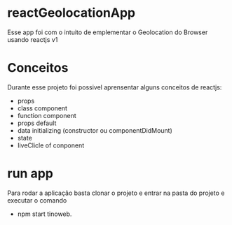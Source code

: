 # reactGeolocationApp
Esse app foi com o intuito de emplementar o Geolocation do Browser usando reactjs v1

# Conceitos
Durante esse projeto foi possivel aprensentar alguns conceitos de reactjs:
  - props
  - class component
  - function component
  - props default
  - data initializing (constructor ou componentDidMount)
  - state
  - liveClicle of conponent

# run app
Para rodar a aplicação basta clonar o projeto e entrar na pasta do projeto e executar o comando
  - npm start
tinoweb.
